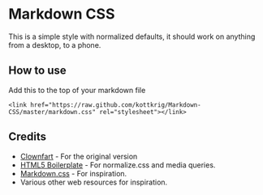 # Markdown CSS

This is a simple style with normalized defaults, it should work on anything from a desktop, to a phone.

## How to use

Add this to the top of your markdown file
```
<link href="https://raw.github.com/kottkrig/Markdown-CSS/master/markdown.css" rel="stylesheet"></link>
```


## Credits
- [Clownfart](https://github.com/clownfart/Markdown-CSS) - For the original version
- [HTML5 Boilerplate](h5bp.com) - For normalize.css and media queries.
- [Markdown.css](http://kevinburke.bitbucket.org/markdowncss) - For inspiration.
- Various other web resources for inspiration.
